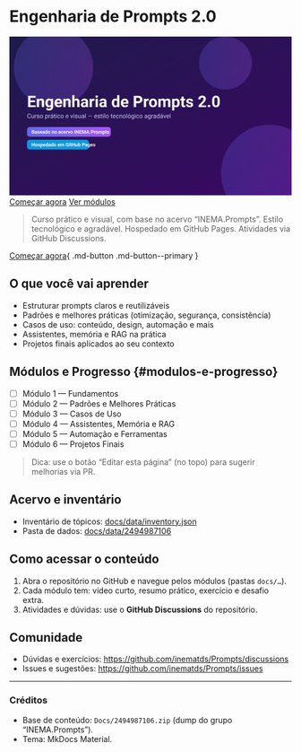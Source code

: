 # Engenharia de Prompts 2.0

<section class="hero">
  <img src="recursos/banner-16x9.svg" alt="Banner do curso" />
  <div class="hero-cta">
    <a href="modulo1_fundamentos/README.md" class="md-button md-button--primary">Começar agora</a>
    <a href="#modulos-e-progresso" class="md-button">Ver módulos</a>
  </div>
</section>

> Curso prático e visual, com base no acervo “INEMA.Prompts”. Estilo tecnológico e agradável. Hospedado em GitHub Pages. Atividades via GitHub Discussions.

[Começar agora](modulo1_fundamentos/README.md){ .md-button .md-button--primary }

## O que você vai aprender
- Estruturar prompts claros e reutilizáveis
- Padrões e melhores práticas (otimização, segurança, consistência)
- Casos de uso: conteúdo, design, automação e mais
- Assistentes, memória e RAG na prática
- Projetos finais aplicados ao seu contexto

## Módulos e Progresso {#modulos-e-progresso}
- [ ] Módulo 1 — Fundamentos
- [ ] Módulo 2 — Padrões e Melhores Práticas
- [ ] Módulo 3 — Casos de Uso
- [ ] Módulo 4 — Assistentes, Memória e RAG
- [ ] Módulo 5 — Automação e Ferramentas
- [ ] Módulo 6 — Projetos Finais

> Dica: use o botão “Editar esta página” (no topo) para sugerir melhorias via PR.

## Acervo e inventário
- Inventário de tópicos: [docs/data/inventory.json](data/inventory.json)
- Pasta de dados: [docs/data/2494987106](data/2494987106)

## Como acessar o conteúdo
1. Abra o repositório no GitHub e navegue pelos módulos (pastas `docs/…`).
2. Cada módulo tem: vídeo curto, resumo prático, exercício e desafio extra.
3. Atividades e dúvidas: use o **GitHub Discussions** do repositório.

## Comunidade
- Dúvidas e exercícios: https://github.com/inematds/Prompts/discussions
- Issues e sugestões: https://github.com/inematds/Prompts/issues

---

### Créditos
- Base de conteúdo: `Docs/2494987106.zip` (dump do grupo “INEMA.Prompts”).
- Tema: MkDocs Material.
